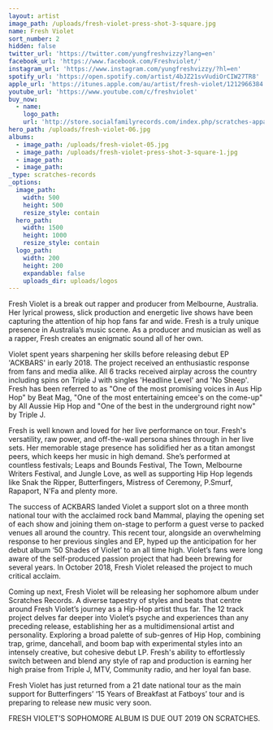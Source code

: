 ```yaml
---
layout: artist
image_path: /uploads/fresh-violet-press-shot-3-square.jpg
name: Fresh Violet
sort_number: 2
hidden: false
twitter_url: 'https://twitter.com/yungfreshvizzy?lang=en'
facebook_url: 'https://www.facebook.com/Freshviolet/'
instagram_url: 'https://www.instagram.com/yungfreshvizzy/?hl=en'
spotify_url: 'https://open.spotify.com/artist/4bJZ21svVudiOrCIW27TR8'
apple_url: 'https://itunes.apple.com/au/artist/fresh-violet/1212966384'
youtube_url: 'https://www.youtube.com/c/freshviolet'
buy_now:
  - name:
    logo_path:
    url: 'http://store.socialfamilyrecords.com/index.php/scratches-apparel.html'
hero_path: /uploads/fresh-violet-06.jpg
albums:
  - image_path: /uploads/fresh-violet-05.jpg
  - image_path: /uploads/fresh-violet-press-shot-3-square-1.jpg
  - image_path:
  - image_path:
_type: scratches-records
_options:
  image_path:
    width: 500
    height: 500
    resize_style: contain
  hero_path:
    width: 1500
    height: 1000
    resize_style: contain
  logo_path:
    width: 200
    height: 200
    expandable: false
    uploads_dir: uploads/logos
---
```


Fresh Violet is a break out rapper and producer from Melbourne, Australia. Her lyrical prowess, slick production and energetic live shows have been capturing the attention of hip hop fans far and wide. Fresh is a truly unique presence in Australia’s music scene. As a producer and musician as well as a rapper, Fresh creates an enigmatic sound all of her own.

Violet spent years sharpening her skills before releasing debut EP 'ACKBARS' in early 2018. The project received an enthusiastic response from fans and media alike. All 6 tracks received airplay across the country including spins on Triple J with singles 'Headline Level' and 'No Sheep'. Fresh has been referred to as "One of the most promising voices in Aus Hip Hop" by Beat Mag, "One of the most entertaining emcee's on the come-up" by All Aussie Hip Hop and "One of the best in the underground right now" by Triple J.&nbsp;

Fresh is well known and loved for her live performance on tour. Fresh's versatility, raw power, and off-the-wall persona shines through in her live sets. Her memorable stage presence has solidified her as a titan amongst peers, which keeps her music in high demand. She’s performed at countless festivals; Leaps and Bounds Festival, The Town, Melbourne Writers Festival, and Jungle Love, as well as supporting Hip Hop legends like Snak the Ripper, Butterfingers, Mistress of Ceremony, P.Smurf, Rapaport, N'Fa and plenty more.&nbsp;

The success of ACKBARS landed Violet a support slot on a three month national tour with the acclaimed rock band Mammal, playing the opening set of each show and joining them on-stage to perform a guest verse to packed venues all around the country. This recent tour, alongside an overwhelming response to her previous singles and EP, hyped up the anticipation for her debut album ‘50 Shades of Violet’ to an all time high. Violet’s fans were long aware of the self-produced passion project that had been brewing for several years. In October 2018, Fresh Violet released the project to much critical acclaim.

Coming up next, Fresh Violet will be releasing her sophomore album under Scratches Records. A diverse tapestry of styles and beats that centre around Fresh Violet’s journey as a Hip-Hop artist thus far. The 12 track project delves far deeper into Violet’s psyche and experiences than any preceding release, establishing her as a multidimensional artist and personality. Exploring a broad palette of sub-genres of Hip Hop, combining trap, grime, dancehall, and boom bap with experimental styles into an intensely creative, but cohesive debut LP. Fresh's ability to effortlessly switch between and blend any style of rap and production is earning her high praise from Triple J, MTV, Community radio, and her loyal fan base.

Fresh Violet has just returned from a 21 date national tour as the main support for Butterfingers’ ‘15 Years of Breakfast at Fatboys’ tour and is preparing to release new music very soon.

FRESH VIOLET’S SOPHOMORE ALBUM IS DUE OUT 2019 ON SCRATCHES.